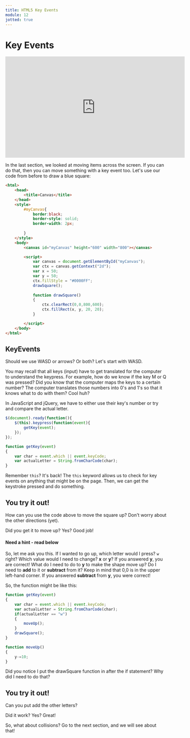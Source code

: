 ```yaml
---
title: HTML5 Key Events
module: 12
jotted: true
---
```


# Key Events

<iframe width="560" height="315" src="https://www.youtube.com/embed/SkXtDH2aGwI" frameborder="0" allow="accelerometer; autoplay; encrypted-media; gyroscope; picture-in-picture" allowfullscreen></iframe>

In the last section, we looked at moving items across the screen. If you can do that, then you can move something with a key event too. Let's use our code from before to draw a blue square:

```html
<html>
    <head>
        <title>Canvas</title>
    </head>
    <style>
        #myCanvas{
            border:black;
            border-style: solid;
            border-width: 2px;
            
        }
    </style>
    <body>
        <canvas id="myCanvas" height="600" width="800"></canvas>

        <script>
            var canvas = document.getElementById("myCanvas");
            var ctx = canvas.getContext("2d");
            var x = 50;
            var y = 50;
            ctx.fillStyle = "#0000FF";
            drawSquare();
            
            function drawSquare()
            {
                ctx.clearRect(0,0,800,600);
                ctx.fillRect(x, y, 20, 20);
            }

        </script>
    </body>
</html>
```

## KeyEvents

Should we use WASD or arrows?  Or both?  Let's start with WASD.

You may recall that all keys (input) have to get translated for the computer to understand the keypress.  For example, how do we know if the key M or Q was pressed? Did you know that the computer maps the keys to a certain number? The computer translates those numbers into 0's and 1's so that it knows what to do with them?  Cool huh?

In JavaScript and jQuery, we have to either use their key's number or try and compare the actual letter.

```javascript
$(document).ready(function(){
    $(this).keypress(function(event){
        getKey(event);
    });
});

function getKey(event)
{
    var char = event.which || event.keyCode;
    var actualLetter = String.fromCharCode(char);
}
```

Remember `this`?  It's back!  The `this` keyword allows us to check for key events on anything that might be on the page.  Then, we can get the keystroke pressed and do something.

## You try it out!

How can you use the code above to move the square up?  Don't worry about the other directions (yet).

<div id="jotted-demo-1" class="jotted-theme-stacked"></div>

<script>
    new Jotted(document.querySelector("#jotted-demo-1"), {
    files: [
        {
            type: "js",
            hide: false,
            url:"https://raw.githubusercontent.com/Montana-Media-Arts/441-WebTech-Spring2019/master/Week%2011%20Examples/handsonscript.js"
        },
        {
            type: "html",
            hide: false,
            url:"https://raw.githubusercontent.com/Montana-Media-Arts/441-WebTech-Spring2019/master/Week%2011%20Examples/HandsOnExample.html"

    }],
    showBlank: false,
    showResult: true,
    runScripts: true,
    plugins: [
        { name: 'ace', options: { "maxLines": 100, "Lines": 100 } },
        // { name: 'console', options: { autoClear: true } },
    ]
});
</script>

Did you get it to move up? Yes?  Good job!

#### Need a hint - read below

So, let me ask you this. If I wanted to go up, which letter would I press?  `w` right?  Which value would I need to change? **x** or **y**?  If you answered **y**, you are correct!  What do I need to do to **y** to make the shape move up?  Do I need to **add** to it or **subtract** from it?  Keep in mind that 0,0 is in the upper left-hand corner.  If you answered **subtract** from **y**, you were correct!

So, the function might be like this:

```javascript
function getKey(event)
{
    var char = event.which || event.keyCode;
    var actualLetter = String.fromCharCode(char);
    if(actualLetter == "w")
    {
        moveUp();
    }
    drawSquare();
}

function moveUp()
{
    y-=10;
}
```
Did you notice I put the drawSquare function in after the if statement?  Why did I need to do that?

## You try it out!

Can you put add the other letters? 

<div id="jotted-demo-2" class="jotted-theme-stacked"></div>

<script>
    new Jotted(document.querySelector("#jotted-demo-2"), {
    files: [
        {
            type: "js",
            hide: false,
            url:"https://raw.githubusercontent.com/Montana-Media-Arts/441-WebTech-Spring2019/master/Week%2011%20Examples/handsonscript.js"
        },
        {
            type: "html",
            hide: false,
            url:"https://raw.githubusercontent.com/Montana-Media-Arts/441-WebTech-Spring2019/master/Week%2011%20Examples/HandsOnExample.html"

    }],
    showBlank: false,
    showResult: true,
    runScripts: true,
    plugins: [
        { name: 'ace', options: { "maxLines": 100, "Lines": 100 } },
        // { name: 'console', options: { autoClear: true } },
    ]
});
</script>

Did it work? Yes? Great!

So, what about collisions?  Go to the next section, and we will see about that!
